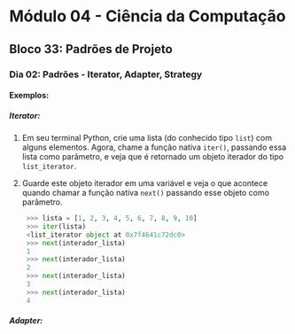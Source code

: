 # Módulo 04 - Ciência da Computação
## Bloco 33: Padrões de Projeto
### Dia 02: Padrões - Iterator, Adapter, Strategy
#### Exemplos:

##### Iterator:
1. Em seu terminal Python, crie uma lista (do conhecido tipo `list`) com alguns elementos. Agora, chame a função nativa `iter()`, passando essa lista como parâmetro, e veja que é retornado um objeto iterador do tipo `list_iterator`.
2. Guarde este objeto iterador em uma variável e veja o que acontece quando chamar a função nativa `next()` passando esse objeto como parâmetro.

   ```python
    >>> lista = [1, 2, 3, 4, 5, 6, 7, 8, 9, 10]
    >>> iter(lista)
    <list_iterator object at 0x7f4641c72dc0>
    >>> next(interador_lista)
    1
    >>> next(interador_lista)
    2
    >>> next(interador_lista)
    3
    >>> next(interador_lista)
    4
   ```

##### Adapter:
